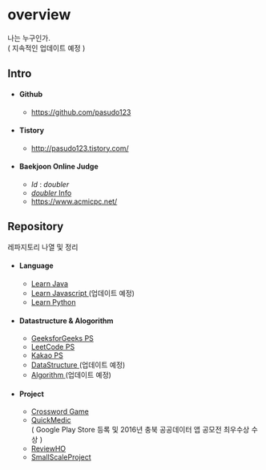 # overview
나는 누구인가.  
( 지속적인 업데이트 예정 )
 
## Intro 
* #### Github
  * <https://github.com/pasudo123>
* #### Tistory
  * <http://pasudo123.tistory.com/>
* #### Baekjoon Online Judge
  * _Id_ : _doubler_
  * [ _doubler_ Info ](https://www.acmicpc.net/user/doubler)
  * <https://www.acmicpc.net/>
  
  
  
## Repository
레파지토리 나열 및 정리
* #### Language
  * [ Learn Java ](https://github.com/pasudo123/LearnJava)
  * [ Learn Javascript ](#) (업데이트 예정)
  * [ Learn Python ](https://github.com/pasudo123/LearnPython)
* #### Datastructure & Alogorithm
  * [ GeeksforGeeks PS ](https://github.com/pasudo123/Algorithms/tree/master/GeeksForGeeks)
  * [ LeetCode PS ](https://github.com/pasudo123/Algorithms/tree/master/LeetCode)
  * [ Kakao PS ](https://github.com/pasudo123/Algorithms/tree/master/Kakao)
  * [ DataStructure ](#) (업데이트 예정)
  * [ Algorithm ](#) (업데이트 예정)
* #### Project
  * [ Crossword Game ](https://github.com/pasudo123/Crossword)
  * [ QuickMedic ](https://play.google.com/store/apps/details?id=quickmedic.boxsoftware.jhkim.quickmedic)  
  ( Google Play Store 등록 및 2016년 충북 공공데이터 앱 공모전 최우수상 수상 )
  * [ ReviewHO ](https://github.com/pasudo123/Review-HO)    
  * [ SmallScaleProject ](https://github.com/pasudo123/SmallScaleProject)    


